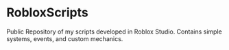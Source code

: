 # RobloxScripts
Public Repository of my scripts developed in Roblox Studio. Contains simple systems, events, and custom mechanics.
